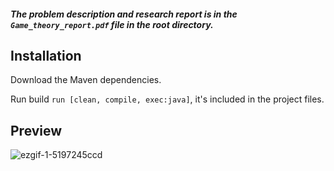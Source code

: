 ##### The problem description and research report is in the `Game_theory_report.pdf` file in the root directory.

## Installation

Download the Maven dependencies.

Run build `run [clean, compile, exec:java]`, it's included in the project files.

## Preview 

![ezgif-1-5197245ccd](https://github.com/Idawid/GameTheoryFlows/assets/80775030/6b0ffa54-5977-4dd4-ba21-37ce133959c9)
